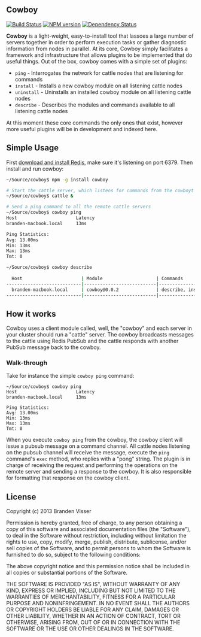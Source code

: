 ## Cowboy

[![Build Status](https://travis-ci.org/mrvisser/node-cowboy.png?branch=master)](https://travis-ci.org/mrvisser/node-cowboy) [![NPM version](https://badge.fury.io/js/cowboy.png)](http://badge.fury.io/js/cowboy) [![Dependency Status](https://gemnasium.com/mrvisser/node-cowboy.png)](https://gemnasium.com/mrvisser/node-cowboy)

**Cowboy** is a light-weight, easy-to-install tool that lassoes a large number of servers together in order to perform execution tasks or gather diagnostic information from nodes in parallel. At its core, Cowboy simply facilitates a framework and infrastructure that allows plugins to be implemented that do useful things. Out of the box, cowboy comes with a simple set of plugins:

* `ping` - Interrogates the network for cattle nodes that are listening for commands
* `install` - Installs a new cowboy module on all listening cattle nodes
* `uninstall` - Uninstalls an installed cowboy module on all listening cattle nodes
* `describe` - Describes the modules and commands available to all listening cattle nodes

At this moment these core commands the only ones that exist, however more useful plugins will be in development and indexed here.

## Simple Usage

First [download and install Redis](http://redis.io/download), make sure it's listening on port 6379. Then install and run cowboy:

```bash
~/Source/cowboy$ npm -g install cowboy

# Start the cattle server, which listens for commands from the cowboyt node
~/Source/cowboy$ cattle &

# Send a ping command to all the remote cattle servers
~/Source/cowboy$ cowboy ping
Host                      Latency
branden-macbook.local     13ms

Ping Statistics:
Avg: 13.00ms
Min: 13ms
Max: 13ms
Tmt: 0

~/Source/cowboy$ cowboy describe
 
  Host                      | Module                    | Commands                                           
----------------------------|---------------------------|----------------------------------------------------
  branden-macbook.local     | cowboy@0.0.2              | describe, install, ping, uninstall                 
----------------------------|---------------------------|----------------------------------------------------
```

## How it works

Cowboy uses a client module called, well, the "cowboy" and each server in your cluster should run a "cattle" server. The cowboy broadcasts messages to the cattle using Redis PubSub and the cattle responds with another PubSub message back to the cowboy.

### Walk-through

Take for instance the simple `cowboy ping` command:

```
~/Source/cowboy$ cowboy ping
Host                      Latency
branden-macbook.local     13ms

Ping Statistics:
Avg: 13.00ms
Min: 13ms
Max: 13ms
Tmt: 0
```

When you execute `cowboy ping` from the cowboy, the cowboy client will issue a pubsub message on a command channel. All cattle nodes listening on the pubsub channel will receive the message, execute the `ping` command's `exec` method, who replies with a "pong" string. The plugin is in charge of receiving the request and performing the operations on the remote server and sending a response to the cowboy. It is also responsible for formatting that response on the cowboy client.

## License

Copyright (c) 2013 Branden Visser

Permission is hereby granted, free of charge, to any person obtaining a copy of this software and associated documentation files (the "Software"), to deal in the Software without restriction, including without limitation the rights to use, copy, modify, merge, publish, distribute, sublicense, and/or sell copies of the Software, and to permit persons to whom the Software is furnished to do so, subject to the following conditions:

The above copyright notice and this permission notice shall be included in all copies or substantial portions of the Software.

THE SOFTWARE IS PROVIDED "AS IS", WITHOUT WARRANTY OF ANY KIND, EXPRESS OR IMPLIED, INCLUDING BUT NOT LIMITED TO THE WARRANTIES OF MERCHANTABILITY, FITNESS FOR A PARTICULAR PURPOSE AND NONINFRINGEMENT. IN NO EVENT SHALL THE AUTHORS OR COPYRIGHT HOLDERS BE LIABLE FOR ANY CLAIM, DAMAGES OR OTHER LIABILITY, WHETHER IN AN ACTION OF CONTRACT, TORT OR OTHERWISE, ARISING FROM, OUT OF OR IN CONNECTION WITH THE SOFTWARE OR THE USE OR OTHER DEALINGS IN THE SOFTWARE.
